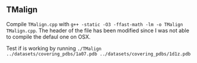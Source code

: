 ## TMalign

Compile `TMalign.cpp` with `g++ -static -O3 -ffast-math -lm -o TMalign TMalign.cpp`. The header of the file has been modified since I was not able to compile the defaul one on OSX.

Test if is working by running `./TMalign ../datasets/covering_pdbs/1a07.pdb ../datasets/covering_pdbs/1d1z.pdb`
